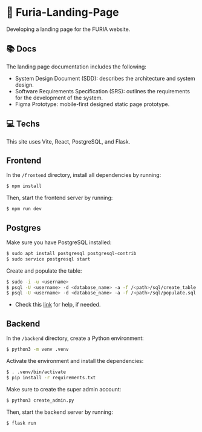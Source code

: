 # 🖤 Furia-Landing-Page

Developing a landing page for the FURIA website.

## 📚 Docs

The landing page documentation includes the following:

- System Design Document (SDD): describes the architecture and system design.
- Software Requirements Specification (SRS): outlines the requirements for the development of the system.
- Figma Prototype: mobile-first designed static page prototype.

## 💻 Techs

This site uses Vite, React, PostgreSQL, and Flask.

## Frontend

In the `/frontend` directory, install all dependencies by running:

```bash
$ npm install
```

Then, start the frontend server by running:

```bash
$ npm run dev
```

## Postgres

Make sure you have PostgreSQL installed:
```bash
$ sudo apt install postgresql postgresql-contrib
$ sudo service postgresql start
```

Create and populate the table:
```bash
$ sudo -i -u <username>
$ psql -U <username> -d <database_name> -a -f /<path>/sql/create_table.sql
$ psql -U <username> -d <database_name> -a -f /<path>/sql/populate.sql
```
- Check this [link](https://www.digitalocean.com/community/tutorials/how-to-install-postgresql-on-ubuntu-20-04-quickstart) for help, if needed.

## Backend

In the `/backend` directory, create a Python environment:

```bash
$ python3 -m venv .venv
```

Activate the environment and install the dependencies:

```bash
$ . .venv/bin/activate
$ pip install -r requirements.txt
```

Make sure to create the super admin account:
```bash
$ python3 create_admin.py
```

Then, start the backend server by running:
```bash
$ flask run
```